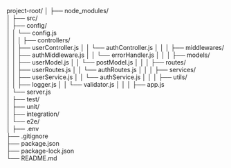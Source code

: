 project-root/
│
├── node_modules/         
│
├── src/                  
│   ├── config/           
│   │   └── config.js     
│   │
│   ├── controllers/      
│   │   ├── userController.js
│   │   └── authController.js
│   │
│   ├── middlewares/      
│   │   ├── authMiddleware.js
│   │   └── errorHandler.js
│   │
│   ├── models/           
│   │   ├── userModel.js
│   │   └── postModel.js
│   │
│   ├── routes/           
│   │   ├── userRoutes.js
│   │   └── authRoutes.js
│   │
│   ├── services/         
│   │   ├── userService.js
│   │   └── authService.js
│   │
│   ├── utils/            
│   │   ├── logger.js
│   │   └── validator.js
│   │
│   ├── app.js            
│   └── server.js         
│
├── test/                 
│   ├── unit/             
│   ├── integration/      
│   └── e2e/              
│
├── .env                  
├── .gitignore            
├── package.json          
├── package-lock.json     
└── README.md             
